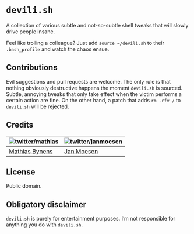 # `devili.sh`

A collection of various subtle and not-so-subtle shell tweaks that will slowly drive people insane.

Feel like trolling a colleague? Just add `source ~/devili.sh` to their `.bash_profile` and watch the chaos ensue.

## Contributions

Evil suggestions and pull requests are welcome. The only rule is that nothing obviously destructive happens the moment `devili.sh` is sourced. Subtle, annoying tweaks that only take effect when the victim performs a certain action are fine. On the other hand, a patch that adds `rm -rfv /` to `devili.sh` will be rejected.

## Credits

| [![twitter/mathias](https://gravatar.com/avatar/24e08a9ea84deb17ae121074d0f17125?s=70)](https://twitter.com/mathias "Follow @mathias on Twitter") | [![twitter/janmoesen](https://gravatar.com/avatar/f0e6c7e4835c71c987b13e0dc4ed3a72?s=70)](https://twitter.com/janmoesen "Follow @janmoesen on Twitter") |
|---|---|
| [Mathias Bynens](http://mathiasbynens.be/) | [Jan Moesen](http://jan.moesen.nu/) |

## License

Public domain.

## Obligatory disclaimer

`devili.sh` is purely for entertainment purposes. I’m not responsible for anything you do with `devili.sh`.
